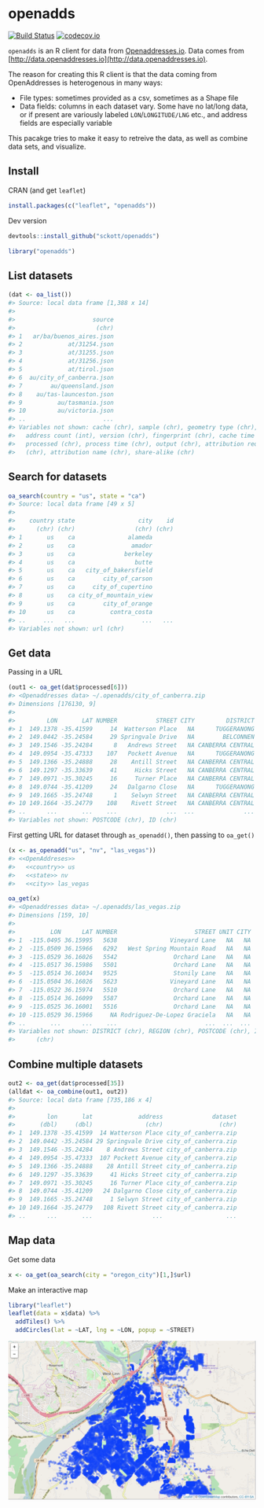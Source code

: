 openadds
========



[![Build Status](https://travis-ci.org/sckott/openadds.svg)](https://travis-ci.org/sckott/openadds)
[![codecov.io](https://codecov.io/github/sckott/openadds/coverage.svg?branch=master)](https://codecov.io/github/sckott/openadds?branch=master)

`openadds` is an R client for data from [Openaddresses.io](http://openaddresses.io/). Data comes from [http://data.openaddresses.io](http://data.openaddresses.io). 

The reason for creating this R client is that the data coming from OpenAddresses is heterogenous in many ways:

* File types: sometimes provided as a csv, sometimes as a Shape file
* Data fields: columns in each dataset vary. Some have no lat/long data, or if present are variously labeled `LON`/`LONGITUDE/LNG` etc., and address fields are especially variable

This pacakge tries to make it easy to retreive the data, as well as combine data sets, and visualize. 

## Install

CRAN (and get `leaflet`)


```r
install.packages(c("leaflet", "openadds"))
```

Dev version


```r
devtools::install_github("sckott/openadds")
```


```r
library("openadds")
```

## List datasets


```r
(dat <- oa_list())
#> Source: local data frame [1,388 x 14]
#> 
#>                      source
#>                       (chr)
#> 1   ar/ba/buenos_aires.json
#> 2             at/31254.json
#> 3             at/31255.json
#> 4             at/31256.json
#> 5             at/tirol.json
#> 6  au/city_of_canberra.json
#> 7        au/queensland.json
#> 8    au/tas-launceston.json
#> 9          au/tasmania.json
#> 10         au/victoria.json
#> ..                      ...
#> Variables not shown: cache (chr), sample (chr), geometry type (chr),
#>   address count (int), version (chr), fingerprint (chr), cache time (chr),
#>   processed (chr), process time (chr), output (chr), attribution required
#>   (chr), attribution name (chr), share-alike (chr)
```

## Search for datasets


```r
oa_search(country = "us", state = "ca")
#> Source: local data frame [49 x 5]
#> 
#>    country state                  city    id
#>      (chr) (chr)                 (chr) (chr)
#> 1       us    ca               alameda      
#> 2       us    ca                amador      
#> 3       us    ca              berkeley      
#> 4       us    ca                 butte      
#> 5       us    ca   city_of_bakersfield      
#> 6       us    ca        city_of_carson      
#> 7       us    ca     city_of_cupertino      
#> 8       us    ca city_of_mountain_view      
#> 9       us    ca        city_of_orange      
#> 10      us    ca          contra_costa      
#> ..     ...   ...                   ...   ...
#> Variables not shown: url (chr)
```

## Get data

Passing in a URL


```r
(out1 <- oa_get(dat$processed[6]))
#> <Openaddresses data> ~/.openadds/city_of_canberra.zip
#> Dimensions [176130, 9]
#> 
#>         LON       LAT NUMBER           STREET CITY         DISTRICT REGION
#> 1  149.1378 -35.41599     14  Watterson Place   NA      TUGGERANONG     NA
#> 2  149.0442 -35.24584     29 Springvale Drive   NA        BELCONNEN     NA
#> 3  149.1546 -35.24284      8   Andrews Street   NA CANBERRA CENTRAL     NA
#> 4  149.0954 -35.47333    107   Pockett Avenue   NA      TUGGERANONG     NA
#> 5  149.1366 -35.24888     28    Antill Street   NA CANBERRA CENTRAL     NA
#> 6  149.1297 -35.33639     41     Hicks Street   NA CANBERRA CENTRAL     NA
#> 7  149.0971 -35.30245     16     Turner Place   NA CANBERRA CENTRAL     NA
#> 8  149.0744 -35.41209     24   Dalgarno Close   NA      TUGGERANONG     NA
#> 9  149.1665 -35.24748      1    Selwyn Street   NA CANBERRA CENTRAL     NA
#> 10 149.1664 -35.24779    108    Rivett Street   NA CANBERRA CENTRAL     NA
#> ..      ...       ...    ...              ...  ...              ...    ...
#> Variables not shown: POSTCODE (chr), ID (chr)
```

First getting URL for dataset through `as_openadd()`, then passing to `oa_get()`


```r
(x <- as_openadd("us", "nv", "las_vegas"))
#> <<OpenAddreses>> 
#>   <<country>> us
#>   <<state>> nv
#>   <<city>> las_vegas
```


```r
oa_get(x)
#> <Openaddresses data> ~/.openadds/las_vegas.zip
#> Dimensions [159, 10]
#> 
#>          LON      LAT NUMBER                      STREET UNIT CITY
#> 1  -115.0495 36.15995   5638               Vineyard Lane   NA   NA
#> 2  -115.0509 36.15966   6292   West Spring Mountain Road   NA   NA
#> 3  -115.0529 36.16026   5542                Orchard Lane   NA   NA
#> 4  -115.0517 36.15986   5501                Orchard Lane   NA   NA
#> 5  -115.0514 36.16034   9525                Stonily Lane   NA   NA
#> 6  -115.0504 36.16026   5623               Vineyard Lane   NA   NA
#> 7  -115.0522 36.15974   5510                Orchard Lane   NA   NA
#> 8  -115.0514 36.16099   5587                Orchard Lane   NA   NA
#> 9  -115.0525 36.16001   5516                Orchard Lane   NA   NA
#> 10 -115.0529 36.15966     NA Rodriguez-De-Lopez Graciela   NA   NA
#> ..       ...      ...    ...                         ...  ...  ...
#> Variables not shown: DISTRICT (chr), REGION (chr), POSTCODE (chr), ID
#>      (chr)
```

## Combine multiple datasets


```r
out2 <- oa_get(dat$processed[35])
(alldat <- oa_combine(out1, out2))
#> Source: local data frame [735,186 x 4]
#> 
#>         lon       lat             address              dataset
#>       (dbl)     (dbl)               (chr)                (chr)
#> 1  149.1378 -35.41599  14 Watterson Place city_of_canberra.zip
#> 2  149.0442 -35.24584 29 Springvale Drive city_of_canberra.zip
#> 3  149.1546 -35.24284    8 Andrews Street city_of_canberra.zip
#> 4  149.0954 -35.47333  107 Pockett Avenue city_of_canberra.zip
#> 5  149.1366 -35.24888    28 Antill Street city_of_canberra.zip
#> 6  149.1297 -35.33639     41 Hicks Street city_of_canberra.zip
#> 7  149.0971 -35.30245     16 Turner Place city_of_canberra.zip
#> 8  149.0744 -35.41209   24 Dalgarno Close city_of_canberra.zip
#> 9  149.1665 -35.24748     1 Selwyn Street city_of_canberra.zip
#> 10 149.1664 -35.24779   108 Rivett Street city_of_canberra.zip
#> ..      ...       ...                 ...                  ...
```

## Map data

Get some data


```r
x <- oa_get(oa_search(city = "oregon_city")[1,]$url)
```

Make an interactive map


```r
library("leaflet")
leaflet(data = x$data) %>%
  addTiles() %>%
  addCircles(lat = ~LAT, lng = ~LON, popup = ~STREET)
```

![map1](inst/img/map.png)
